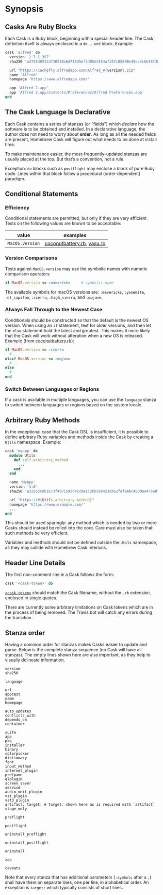 # Synopsis

## Casks Are Ruby Blocks

Each Cask is a Ruby block, beginning with a special header line. The Cask definition itself is always enclosed in a `do … end` block. Example:

```ruby
cask 'alfred' do
  version '2.7.1_387'
  sha256 'a3738d0513d736918a6d71535ef3d85dd184af267c05698e49ac4c6b48f38e17'

  url "https://cachefly.alfredapp.com/Alfred_#{version}.zip"
  name 'Alfred'
  homepage 'https://www.alfredapp.com/'

  app 'Alfred 2.app'
  app 'Alfred 2.app/Contents/Preferences/Alfred Preferences.app'
end
```

## The Cask Language Is Declarative

Each Cask contains a series of stanzas (or “fields”) which *declare* how the software is to be obtained and installed. In a declarative language, the author does not need to worry about **order**. As long as all the needed fields are present, Homebrew Cask will figure out what needs to be done at install time.

To make maintenance easier, the most-frequently-updated stanzas are usually placed at the top. But that’s a convention, not a rule.

Exception: `do` blocks such as `postflight` may enclose a block of pure Ruby code. Lines within that block follow a procedural (order-dependent) paradigm.

## Conditional Statements

### Efficiency

Conditional statements are permitted, but only if they are very efficient.
Tests on the following values are known to be acceptable:

| value                       | examples
| ----------------------------|--------------------------------------
| `MacOS.version`             | [coconutbattery.rb](https://github.com/Homebrew/homebrew-cask/blob/a11ee55e8ed8255f7dab77120dfb1fb955789559/Casks/coconutbattery.rb#L2-L16), [yasu.rb](https://github.com/Homebrew/homebrew-cask/blob/21d3f7ac8a4adac0fe474b3d4b020d284eeef88d/Casks/yasu.rb#L2-L23)

### Version Comparisons

Tests against `MacOS.version` may use the symbolic names with numeric comparison operators:

```ruby
if MacOS.version <= :mavericks     # symbolic name
```

The available symbols for macOS versions are: `:mavericks`, `:yosemite`, `:el_capitan`, `:sierra`, `:high_sierra`, and `:mojave`.

### Always Fall Through to the Newest Case

Conditionals should be constructed so that the default is the newest OS version. When using an `if` statement, test for older versions, and then let the `else` statement hold the latest and greatest. This makes it more likely that the Cask will work without alteration when a new OS is released. Example (from [coconutbattery.rb](https://github.com/Homebrew/homebrew-cask/blob/2c801af44be29fff7f3cb2996455fce5dd95d1cc/Casks/coconutbattery.rb)):

```ruby
if MacOS.version <= :sierra
  # ...
elsif MacOS.version <= :mojave
  # ...
else
  # ...
end
```

### Switch Between Languages or Regions

If a cask is available in multiple languages, you can use the `language` stanza to switch between languages or regions based on the system locale.


## Arbitrary Ruby Methods

In the exceptional case that the Cask DSL is insufficient, it is possible to define arbitrary Ruby variables and methods inside the Cask by creating a `Utils` namespace. Example:

```ruby
cask 'myapp' do
  module Utils
    def self.arbitrary_method
      ...
    end
  end

  name 'MyApp'
  version '1.0'
  sha256 'a32565cdb1673f4071593d4cc9e1c26bc884218b62fef8abc450daa47ba8fa92'

  url "https://#{Utils.arbitrary_method}"
  homepage 'https://www.example.com/'
  ...
end
```

This should be used sparingly: any method which is needed by two or more Casks should instead be rolled into the core. Care must also be taken that such methods be very efficient.

Variables and methods should not be defined outside the `Utils` namespace, as they may collide with Homebrew Cask internals.

## Header Line Details

The first non-comment line in a Cask follows the form:

```ruby
cask '<cask-token>' do
```

[`<cask-token>`](token_reference.md) should match the Cask filename, without the `.rb` extension,
enclosed in single quotes.

There are currently some arbitrary limitations on Cask tokens which are in the process of being removed. The Travis bot will catch any errors during the transition.


## Stanza order

Having a common order for stanzas makes Casks easier to update and parse. Below is the complete stanza sequence (no Cask will have all stanzas). The empty lines shown here are also important, as they help to visually delineate information.

```
version
sha256

language

url
appcast
name
homepage

auto_updates
conflicts_with
depends_on
container

suite
app
pkg
installer
binary
colorpicker
dictionary
font
input_method
internet_plugin
prefpane
qlplugin
screen_saver
service
audio_unit_plugin
vst_plugin
vst3_plugin
artifact, target: # target: shown here as is required with `artifact`
stage_only

preflight

postflight

uninstall_preflight

uninstall_postflight

uninstall

zap

caveats
```

Note that every stanza that has additional parameters (`:symbols` after a `,`) shall have them on separate lines, one per line, in alphabetical order. An exception is `target:` which typically consists of short lines.

